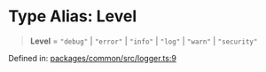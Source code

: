 # Type Alias: Level

> **Level** = `"debug"` \| `"error"` \| `"info"` \| `"log"` \| `"warn"` \| `"security"`

Defined in: [packages/common/src/logger.ts:9](https://github.com/dcdpr/did-btcr2-js/blob/c82bc5c69016e1146a0c52c6e6b21621f5abd6d4/packages/common/src/logger.ts#L9)

